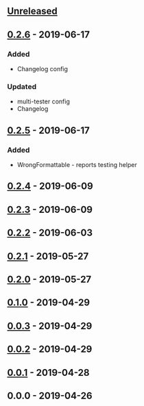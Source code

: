 <a name="unreleased"></a>
## [Unreleased]


<a name="0.2.6"></a>
## [0.2.6] - 2019-06-17
### Added
- Changelog config

### Updated
- multi-tester config
- Changelog


<a name="0.2.5"></a>
## [0.2.5] - 2019-06-17
### Added
- WrongFormattable - reports testing helper


<a name="0.2.4"></a>
## [0.2.4] - 2019-06-09

<a name="0.2.3"></a>
## [0.2.3] - 2019-06-09

<a name="0.2.2"></a>
## [0.2.2] - 2019-06-03

<a name="0.2.1"></a>
## [0.2.1] - 2019-05-27

<a name="0.2.0"></a>
## [0.2.0] - 2019-05-27

<a name="0.1.0"></a>
## [0.1.0] - 2019-04-29

<a name="0.0.3"></a>
## [0.0.3] - 2019-04-29

<a name="0.0.2"></a>
## [0.0.2] - 2019-04-29

<a name="0.0.1"></a>
## [0.0.1] - 2019-04-28

<a name="0.0.0"></a>
## 0.0.0 - 2019-04-26

[Unreleased]: https://github.com/alecrabbit/php-reports/compare/0.2.6...HEAD
[0.2.6]: https://github.com/alecrabbit/php-reports/compare/0.2.5...0.2.6
[0.2.5]: https://github.com/alecrabbit/php-reports/compare/0.2.4...0.2.5
[0.2.4]: https://github.com/alecrabbit/php-reports/compare/0.2.3...0.2.4
[0.2.3]: https://github.com/alecrabbit/php-reports/compare/0.2.2...0.2.3
[0.2.2]: https://github.com/alecrabbit/php-reports/compare/0.2.1...0.2.2
[0.2.1]: https://github.com/alecrabbit/php-reports/compare/0.2.0...0.2.1
[0.2.0]: https://github.com/alecrabbit/php-reports/compare/0.1.0...0.2.0
[0.1.0]: https://github.com/alecrabbit/php-reports/compare/0.0.3...0.1.0
[0.0.3]: https://github.com/alecrabbit/php-reports/compare/0.0.2...0.0.3
[0.0.2]: https://github.com/alecrabbit/php-reports/compare/0.0.1...0.0.2
[0.0.1]: https://github.com/alecrabbit/php-reports/compare/0.0.0...0.0.1
